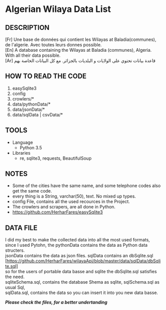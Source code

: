 # Algerian Wilaya Data List

## DESCRIPTION

[Fr] Une base de données qui contient les Wilayas at Baladia(communes), de l'algerie. Avec toutes leurs donnes possible.  
[En] A database containing the Wilayas at Baladia (communes), Algeria. With all their data possible.  
[Ar]  قاعدة بيانات تحتوي على الولايات و البلديات بالجزائر. مع كل البيانات الخاصة بهم

## HOW TO READ THE CODE

1. easySqlite3
2. config
3. crowlers/*
4. data/pythonData/*
5. data/jsonData/*
6. data/sqlData | csvData/*

## TOOLS

* Language
  * Python 3.5
* Libraries
  * re, sqlite3, requests, BeautifulSoup
  
## NOTES

* Some of the cities have the same name, and some telephone codes also get the same code.
* every thing is a String, varchar(50), text. No mixed up types.
* config File, contains all the used recources in the Project.
* The crowlers and scrapers, are all done in Python.
* <https://github.com/HerharFares/easySqlite3>
  
## DATA FILE

I did my best to make the collected data into all the most used formats,  
since I used Pytohn, the pythonData contains the data as Python data structers.  
jsonData contains the data as json files. sqlData contains an dbSqlite.sql  
[https://github.com/HerharFares/wilayaApi/blob/master/data/sqlData/dbSqlite.sql]  
so for the users of portable data basse and sqlite the dbSqlite.sql satisfies the need.  
sqliteSchema.sql, contains the database Shema as sqlite, sqlSchema.sql as usual Sql,  
sqlData.sql, contains the data so you can insert it into you new data basse.
  
***Please check the files, for a better undertanding***
